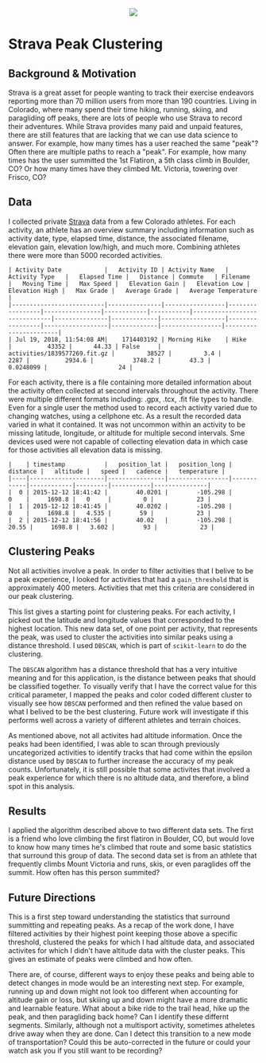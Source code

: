 

<div style="text-align:center"><img src="./images/IMG_1553.jpeg" /></div>

# Strava Peak Clustering

## Background & Motivation

Strava is a great asset for people wanting to track their exercise endeavors reporting more than 70 million users from more than 190 countries. Living in Colorado, where many spend their time hiking, running, skiing, and paragliding off peaks, there are lots of people who use Strava to record their adventures. While Strava provides many paid and unpaid features, there are still features that are lacking that we can use data science to answer. For example, how many times has a user reached the same "peak"? Often there are multiple paths to reach a "peak". For example, how many times has the user summitted the 1st Flatiron, a 5th class climb in Boulder, CO?  Or how many times have they climbed Mt. Victoria, towering over Frisco, CO?

## Data

I collected private [Strava](https://www.strava.com/) data from a few Colorado athletes.  For each activity, an athlete has an overview summary including information such as activity date, type, elapsed time, distance, the associated filename, elevation gain, elevation low/high, and much more. Combining athletes there were more than 5000 recorded activities. 

    | Activity Date            |   Activity ID | Activity Name   | Activity Type   |   Elapsed Time |   Distance | Commute   | Filename                     |   Moving Time |   Max Speed |   Elevation Gain |   Elevation Low |   Elevation High |   Max Grade |   Average Grade |   Average Temperature |
    |--------------------------|---------------|-----------------|-----------------|----------------|------------|-----------|------------------------------|---------------|-------------|------------------|-----------------|------------------|-------------|-----------------|-----------------------|
    | Jul 19, 2018, 11:54:08 AM|    1714403192 | Morning Hike    | Hike            |          43352 |      44.33 | False     | activities/1839577269.fit.gz |         38527 |         3.4 |             2287 |          2934.6 |           3748.2 |        43.3 |       0.0248099 |                    24 |

For each activity, there is a file containing more detailed information about the activity often collected at second intervals throughout the activity. There were multiple different formats including: .gpx, .tcx, .fit file types to handle.  Even for a single user the method used to record each activity varied due to changing watches, using a cellphone etc. As a result the recorded data varied in what it contained.  It was not uncommon within an activity to be missing latitude, longitude, or altitude for multiple second intervals.  Sme devices used were not capable of collecting elevation data in which case for those activities all elevation data is missing. 


    |    | timestamp           |   position_lat |   position_long |   distance |   altitude |   speed |   cadence |   temperature |
    |----|---------------------|----------------|-----------------|------------|------------|---------|-----------|---------------|
    |  0 | 2015-12-12 18:41:42 |        40.0201 |        -105.298 |       0    |     1698.8 |   0     |         0 |            23 |
    |  1 | 2015-12-12 18:41:45 |        40.0202 |        -105.298 |       0    |     1698.8 |   4.535 |        59 |            23 |
    |  2 | 2015-12-12 18:41:56 |        40.02   |        -105.298 |      20.55 |     1698.8 |   3.602 |        93 |            23 |



## Clustering Peaks

Not all activities involve a peak. In order to filter activities that I belive to be a peak experience, I looked for activities that had a `gain_threshold` that is approximately 400 meters.  Activities that met this criteria are considered in our peak clustering.

This list gives a starting point for clustering peaks.  For each activity, I picked out the latitude and longitude values that corresponded to the highest location.  This new data set, of one point per activity, that represents the peak, was used to cluster the activities into similar peaks using a distance threshold.  I used `DBSCAN`, which is part of  `scikit-learn` to do the clustering.

The `DBSCAN` algorithm has a distance threshold that has a very intuitive meaning and for this application, is the distance between peaks that should be classified together.  To visually verify that I have the correct value for this critical parameter, I mapped the peaks and color coded different cluster to visually see how `DBSCAN` performed and then refined the value based on what I belived to be the best clustering.  Future work will investigate if this performs well across a variety of different athletes and terrain choices.

As mentioned above, not all activites had altitude information.  Once the peaks had been identified, I was able to scan through previously uncategorized activities to identify tracks that had come within the epsilon distance used by `DBSCAN` to further increase the accuracy of my peak counts.  Unfortunately, it is still possible that some activites that involved a peak experience for which there is no altitude data, and therefore, a blind spot in this analysis.

## Results

I applied the algorithm described above to two different data sets.  The first is a friend who love climbing the first flatiron in Boulder, CO, but would love to know how many times he's climbed that route and some basic statistics that surround this group of data.  The second data set is from an athlete that frequently climbs Mount Victoria and runs, skis, or even paraglides off the summit.  How often has this person summited?





## Future Directions

This is a first step toward understanding the statistics that surround summitting and repeating peaks.  As a recap of the work done, I have filtered activities by their highest point keeping those above a specific threshold, clustered the peaks for which I had altitude data, and associated activites for which I didn't have altitude data with the cluster peaks.  This gives an estimate of peaks were climbed and how often.

There are, of course, different ways to enjoy these peaks and being able to detect changes in mode would be an interesting next step.  For example, running up and down might not look too different when accounting for altitude gain or loss, but skiiing up and down might have a more dramatic and learnable feature.  What about a bike ride to the trail head, hike up the peak, and then paragliding back home?  Can I identify these differnt segments.  Similarly, although not a multisport activity, sometimes atheletes drive away when they are done.  Can I detect this transition to a new mode of transportation?  Could this be auto-corrected in the future or could your watch ask you if you still want to be recording?
